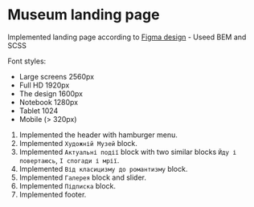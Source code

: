 # Museum landing page
Implemented landing page according to [Figma design](https://www.figma.com/file/cRBCqE06cDrY3s4jX7h3iY/%D0%9D%D0%90%D0%9C%D0%A3-(Edit)?node-id=0%3A1) - Useed BEM and SCSS

Font styles:
- Large screens 2560px
- Full HD 1920px
- The design 1600px
- Notebook 1280px
- Tablet 1024
- Mobile (> 320px)

1. Implemented the header with hamburger menu.
1. Implemented `Художній Музей` block.
1. Implemented `Актуальні події` block with two similar blocks `Йду і повертаюсь`, `І спогади і мрії`.
1. Implemented `Від класицизму до романтизму` block.
1. Implemented `Галерея` block and slider.
1. Implemented `Підписка` block.
1. Implemented footer.
